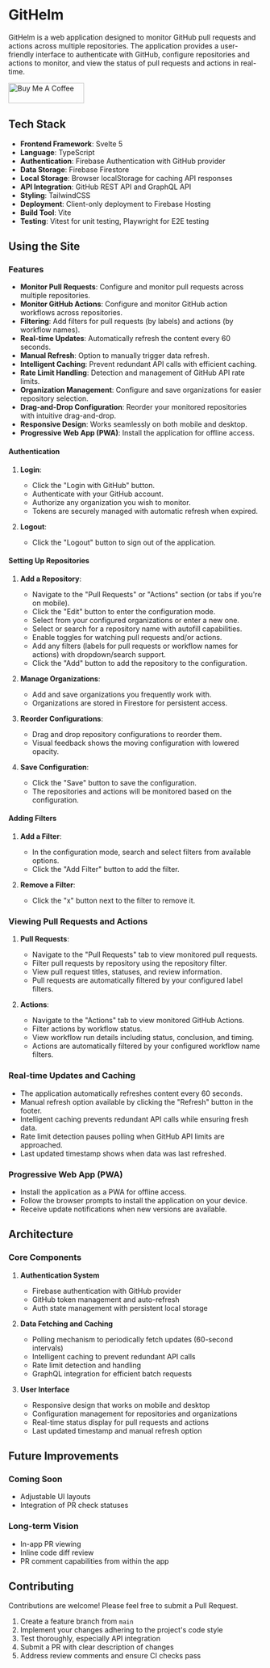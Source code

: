 # GitHelm

GitHelm is a web application designed to monitor GitHub pull requests and actions across multiple repositories. The application provides a user-friendly interface to authenticate with GitHub, configure repositories and actions to monitor, and view the status of pull requests and actions in real-time.

<a href="https://www.buymeacoffee.com/githelm" target="_blank"><img src="https://cdn.buymeacoffee.com/buttons/v2/default-yellow.png" alt="Buy Me A Coffee" style="height: 40px !important;width: 150px !important;" ></a>

## Tech Stack

- **Frontend Framework**: Svelte 5
- **Language**: TypeScript
- **Authentication**: Firebase Authentication with GitHub provider
- **Data Storage**: Firebase Firestore
- **Local Storage**: Browser localStorage for caching API responses
- **API Integration**: GitHub REST API and GraphQL API
- **Styling**: TailwindCSS
- **Deployment**: Client-only deployment to Firebase Hosting
- **Build Tool**: Vite
- **Testing**: Vitest for unit testing, Playwright for E2E testing

## Using the Site
### Features

- **Monitor Pull Requests**: Configure and monitor pull requests across multiple repositories.
- **Monitor GitHub Actions**: Configure and monitor GitHub action workflows across repositories.
- **Filtering**: Add filters for pull requests (by labels) and actions (by workflow names).
- **Real-time Updates**: Automatically refresh the content every 60 seconds.
- **Manual Refresh**: Option to manually trigger data refresh.
- **Intelligent Caching**: Prevent redundant API calls with efficient caching.
- **Rate Limit Handling**: Detection and management of GitHub API rate limits.
- **Organization Management**: Configure and save organizations for easier repository selection.
- **Drag-and-Drop Configuration**: Reorder your monitored repositories with intuitive drag-and-drop.
- **Responsive Design**: Works seamlessly on both mobile and desktop.
- **Progressive Web App (PWA)**: Install the application for offline access.

#### Authentication

1. **Login**:
   - Click the "Login with GitHub" button.
   - Authenticate with your GitHub account.
   - Authorize any organization you wish to monitor.
   - Tokens are securely managed with automatic refresh when expired.

2. **Logout**:
   - Click the "Logout" button to sign out of the application.

#### Setting Up Repositories

1. **Add a Repository**:
   - Navigate to the "Pull Requests" or "Actions" section (or tabs if you're on mobile).
   - Click the "Edit" button to enter the configuration mode.
   - Select from your configured organizations or enter a new one.
   - Select or search for a repository name with autofill capabilities.
   - Enable toggles for watching pull requests and/or actions.
   - Add any filters (labels for pull requests or workflow names for actions) with dropdown/search support.
   - Click the "Add" button to add the repository to the configuration.

2. **Manage Organizations**:
   - Add and save organizations you frequently work with.
   - Organizations are stored in Firestore for persistent access.

3. **Reorder Configurations**:
   - Drag and drop repository configurations to reorder them.
   - Visual feedback shows the moving configuration with lowered opacity.

4. **Save Configuration**:
   - Click the "Save" button to save the configuration.
   - The repositories and actions will be monitored based on the configuration.

#### Adding Filters

1. **Add a Filter**:
   - In the configuration mode, search and select filters from available options.
   - Click the "Add Filter" button to add the filter.

2. **Remove a Filter**:
   - Click the "x" button next to the filter to remove it.

### Viewing Pull Requests and Actions

1. **Pull Requests**:
   - Navigate to the "Pull Requests" tab to view monitored pull requests.
   - Filter pull requests by repository using the repository filter.
   - View pull request titles, statuses, and review information.
   - Pull requests are automatically filtered by your configured label filters.

2. **Actions**:
   - Navigate to the "Actions" tab to view monitored GitHub Actions.
   - Filter actions by workflow status.
   - View workflow run details including status, conclusion, and timing.
   - Actions are automatically filtered by your configured workflow name filters.

### Real-time Updates and Caching

- The application automatically refreshes content every 60 seconds.
- Manual refresh option available by clicking the "Refresh" button in the footer.
- Intelligent caching prevents redundant API calls while ensuring fresh data.
- Rate limit detection pauses polling when GitHub API limits are approached.
- Last updated timestamp shows when data was last refreshed.

### Progressive Web App (PWA)

- Install the application as a PWA for offline access.
- Follow the browser prompts to install the application on your device.
- Receive update notifications when new versions are available.

## Architecture

### Core Components

1. **Authentication System**
   - Firebase authentication with GitHub provider
   - GitHub token management and auto-refresh
   - Auth state management with persistent local storage

2. **Data Fetching and Caching**
   - Polling mechanism to periodically fetch updates (60-second intervals)
   - Intelligent caching to prevent redundant API calls
   - Rate limit detection and handling
   - GraphQL integration for efficient batch requests

3. **User Interface**
   - Responsive design that works on mobile and desktop
   - Configuration management for repositories and organizations
   - Real-time status display for pull requests and actions
   - Last updated timestamp and manual refresh option

## Future Improvements

### Coming Soon
- Adjustable UI layouts
- Integration of PR check statuses

### Long-term Vision
- In-app PR viewing
- Inline code diff review
- PR comment capabilities from within the app

## Contributing

Contributions are welcome! Please feel free to submit a Pull Request.

1. Create a feature branch from `main`
2. Implement your changes adhering to the project's code style
3. Test thoroughly, especially API integration
4. Submit a PR with clear description of changes
5. Address review comments and ensure CI checks pass